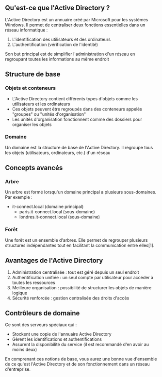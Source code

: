 ## Qu'est-ce que l'Active Directory ?

L'Active Directory est un annuaire créé par Microsoft pour les systèmes Windows. Il permet de centraliser deux fonctions essentielles dans un réseau informatique :

1. L'identification des utilisateurs et des ordinateurs
2. L'authentification (vérification de l'identité)

Son but principal est de simplifier l'administration d'un réseau en regroupant toutes les informations au même endroit

## Structure de base

### Objets et conteneurs

- L'Active Directory contient différents types d'objets comme les utilisateurs et les ordinateurs
- Ces objets peuvent être regroupés dans des conteneurs appelés "groupes" ou "unités d'organisation"
- Les unités d'organisation fonctionnent comme des dossiers pour organiser les objets

### Domaine

Un domaine est la structure de base de l'Active Directory. Il regroupe tous les objets (utilisateurs, ordinateurs, etc.) d'un réseau

## Concepts avancés

### Arbre

Un arbre est formé lorsqu'un domaine principal a plusieurs sous-domaines. Par exemple :
- it-connect.local (domaine principal)
  - paris.it-connect.local (sous-domaine)
  - londres.it-connect.local (sous-domaine)

### Forêt

Une forêt est un ensemble d'arbres. Elle permet de regrouper plusieurs structures indépendantes tout en facilitant la communication entre elles[1].

## Avantages de l'Active Directory

1. Administration centralisée : tout est géré depuis un seul endroit
2. Authentification unifiée : un seul compte par utilisateur pour accéder à toutes les ressources
3. Meilleure organisation : possibilité de structurer les objets de manière logique
4. Sécurité renforcée : gestion centralisée des droits d'accès

## Contrôleurs de domaine

Ce sont des serveurs spéciaux qui :
- Stockent une copie de l'annuaire Active Directory
- Gèrent les identifications et authentifications
- Assurent la disponibilité du service (il est recommandé d'en avoir au moins deux)

En comprenant ces notions de base, vous aurez une bonne vue d'ensemble de ce qu'est l'Active Directory et de son fonctionnement dans un réseau d'entreprise.


